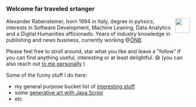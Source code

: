 ### Welcome far traveled srtanger

<img src="https://media.giphy.com/media/vFKqnCdLPNOKc/giphy.gif" style="float:right" width="40" height="40" />

<!-- TODO not working ![](https://www.google.com/url?sa=i&url=https%3A%2F%2Ftenor.com%2Fsearch%2Fmr-spock-gifs&psig=AOvVaw0YsFba0uiexD3BRD8jt8iW&ust=1676308899348000&source=images&cd=vfe&ved=0CAwQjRxqFwoTCIicwba_kP0CFQAAAAAdAAAAABAD) -->

<!--  style="border:4px solid #1b6b6f; padding:15px;" -->

<!--
**pietracorvo/pietracorvo** is a ✨ _special_ ✨ repository because its `README.md` (this file) appears on your GitHub profile.

Here are some ideas to get you started:

- 🔭 I’m currently working on ...
- 🌱 I’m currently learning ...
- 👯 I’m looking to collaborate on ...
- 🤔 I’m looking for help with ...
- 💬 Ask me about ...
- 📫 How to reach me: ...
- 😄 Pronouns: ...
- ⚡ Fun fact: ...
-->

<!-- eventually try this https://medium.com/@JakenH/show-off-your-coding-stats-on-your-github-profile-using-wakatime-ce3ceb1063b5 -->
<!-- TODO recherche which funny stuff I could do here ... -->

Alexander Rabensteiner, born 1994 in Italy, degree in pyhsics, interests in Software Development, Machine Leaning, Data Analytics and a Digital Humanities afficionado. Years of industry knowledge in publishing and news business, currently working @[ÖNB](https://www.onb.ac.at/en/research/completed-projects). 

Please feel free to stroll around, star what you like and leave a "follow" if you can find anything useful, interesting or at least delightful. 😄
(you can also reach out [to me personally](mailto:pietracorvo@hotmail.com?subject=[GitHub_pietracorvo_followup]%20Source%20Han%20Sans) )

Some of the funny stuff I do here:
- my general purpose bucket list of [interesting stuff](https://github.com/pietracorvo/nice_data_sources)
- some [generative art with Java Script](https://pietracorvo.github.io/generative_art_with_js/)
- etc

<!--TODO etc  bla-->
